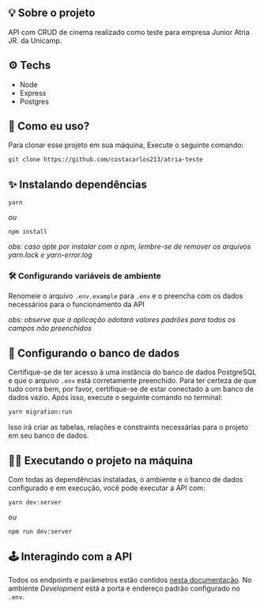 ## 💡 Sobre o projeto

API com CRUD de cinema realizado como teste para empresa Junior Atria JR. da Unicamp.

## ⚙️ Techs

- Node
- Express
- Postgres

## 🏁 Como eu uso?

Para clonar esse projeto em sua máquina,
Execute o seguinte comando:

```bash
git clone https://github.com/costacarlos213/atria-teste
```

## ✨ Instalando dependências

```
yarn
```

_ou_

```
npm install
```

_obs: caso opte por instalar com o npm, lembre-se de remover os arquivos yarn.lock e yarn-error.log_

### 🛠 Configurando variáveis de ambiente

Renomeie o arquivo `.env.example` para `.env` e o preencha com os dados necessários para o funcionamento da API

_obs: observe que a aplicação adotará valores padrões para todos os campos não preenchidos_

## 🎲 Configurando o banco de dados

Certifique-se de ter acesso à uma instância do banco de dados PostgreSQL e que o arquivo `.env` está corretamente preenchido. Para ter certeza de que tudo corra bem, por favor, certifique-se de estar conectado à um banco de dados vazio.
Após isso, execute o seguinte comando no terminal:

```bash
yarn migration:run
```

Isso irá criar as tabelas, relações e constraints necessárias para o projeto em seu banco de dados.

## 🏃‍♀️ Executando o projeto na máquina

Com todas as dependências instaladas, o ambiente e o banco de dados configurado e em execução, você pode executar a API com:

```
yarn dev:server
```

_ou_

```
npm run dev:server
```

## 🕹 Interagindo com a API

Todos os endpoints e parâmetros estão contidos [nesta documentação](https://documenter.getpostman.com/view/25299399/2s93mASyuL). No ambiente _Development_ está a porta e endereço padrão configurado no `.env`.
